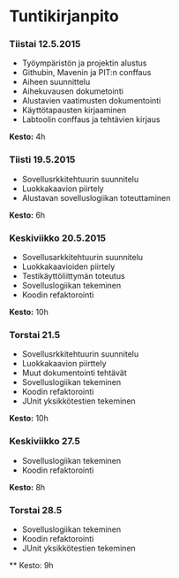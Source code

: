 # Tuntikirjanpito

### Tiistai 12.5.2015

* Työympäristön ja projektin alustus 
* Githubin, Mavenin ja PIT:n conffaus
* Aiheen suunnittelu
* Aihekuvausen dokumetointi
* Alustavien vaatimusten dokumentointi
* Käyttötapausten kirjaaminen
* Labtoolin conffaus ja tehtävien kirjaus 

**Kesto:** 4h

### Tiisti 19.5.2015

* Sovellusrkkitehtuurin suunnitelu
* Luokkakaavion piirtely
* Alustavan sovelluslogiikan toteuttaminen

**Kesto:** 6h

### Keskiviikko 20.5.2015

* Sovellusarkkitehtuurin suunnitelu
* Luokkakaavioiden piirtely
* Testikäyttöliittymän toteutus
* Sovelluslogiikan tekeminen
* Koodin refaktorointi

**Kesto:** 10h

### Torstai 21.5

* Sovellusrkkitehtuurin suunnitelu
* Luokkakaavion piirttely
* Muut dokumentointi tehtävät
* Sovelluslogiikan tekeminen
* Koodin refaktorointi
* JUnit yksikkötestien tekeminen

**Kesto:** 10h

### Keskiviikko 27.5

* Sovelluslogiikan tekeminen
* Koodin refaktorointi

**Kesto:** 8h

### Torstai 28.5

* Sovelluslogiikan tekeminen
* Koodin refaktorointi
* JUnit yksikkötestien tekeminen

** Kesto: 9h
